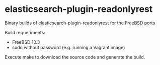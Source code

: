 # elasticsearch-plugin-readonlyrest

Binary builds of elasticsearch-plugin-readonlyrest for the FreeBSD ports


Build requeriments:

- FreeBSD 10.3
- sudo without password (e.g. running a Vagrant image)

Execute make to download the source code and generate the build.


